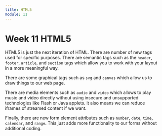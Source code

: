 ```yaml
---
title: HTML5
module: 11
---
```


# Week 11 HTML5

HTML5 is just the next iteration of HTML.  There are number of new tags used for specific purposes.  There are semantic tags such as the `header`, `footer`, `article`, and `section` tags which allow you to work with your layout in a more meaningful way.

There are some graphical tags such as `svg` and `canvas` which allow us to draw things to our web page.

There are media elements such as `audio` and `video` which allows to play music and video directly without using insecure and unsupported technologies like Flash or Java applets.  It also means we can reduce iframes of streamed content if we want.

Finally, there are new form element attributes such as `number`, `date`, `time`, `calendar`, and `range`.  This just adds more functionality to our forms without additional coding.